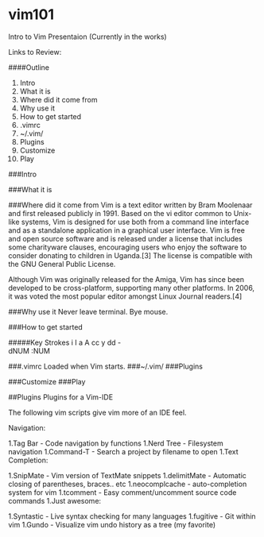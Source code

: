 vim101
======

Intro to Vim Presentaion (Currently in the works)

Links to Review:


####Outline
1. Intro
1. What it is
1. Where did it come from
1. Why use it
1. How to get started
1. .vimrc
2. ~/.vim/
3. Plugins
4. Customize
5. Play

###Intro

###What it is

###Where did it come from
Vim is a text editor written by Bram Moolenaar and first released publicly in 1991. Based on the vi editor common to Unix-like systems, Vim is designed for use both from a command line interface and as a standalone application in a graphical user interface. Vim is free and open source software and is released under a license that includes some charityware clauses, encouraging users who enjoy the software to consider donating to children in Uganda.[3] The license is compatible with the GNU General Public License.

Although Vim was originally released for the Amiga, Vim has since been developed to be cross-platform, supporting many other platforms. In 2006, it was voted the most popular editor amongst Linux Journal readers.[4]

###Why use it
Never leave terminal. Bye mouse.

###How to get started

#####Key Strokes
i
I
a
A
cc
y
dd -   
dNUM
:NUM

###.vimrc
Loaded when Vim starts.
###~/.vim/
###Plugins

###Customize
###Play


##Plugins
Plugins for a Vim-IDE

The following vim scripts give vim more of an IDE feel.

Navigation:

1.Tag Bar - Code navigation by functions
1.Nerd Tree - Filesystem navigation
1.Command-T - Search a project by filename to open
1.Text Completion:

1.SnipMate - Vim version of TextMate snippets
1.delimitMate - Automatic closing of parentheses, braces.. etc
1.neocomplcache - auto-completion system for vim
1.tcomment - Easy comment/uncomment source code commands
1.Just awesome:

1.Syntastic - Live syntax checking for many languages
1.fugitive - Git within vim
1.Gundo - Visualize vim undo history as a tree (my favorite)
